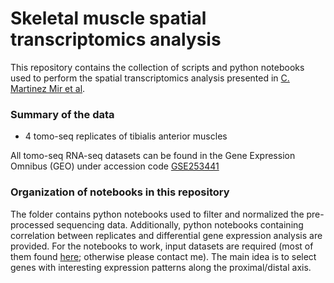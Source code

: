 # Skeletal muscle spatial transcriptomics analysis

This repository contains the collection of scripts and python notebooks used to perform the spatial transcriptomics analysis presented in [C. Martinez Mir et al](). 


### Summary of the data

* 4 tomo-seq replicates of tibialis anterior muscles

All tomo-seq RNA-seq datasets can be found in the Gene Expression Omnibus (GEO) under accession code [GSE253441](https://www.ncbi.nlm.nih.gov/geo/query/acc.cgi?acc=GSE253441)


### Organization of notebooks in this repository

The folder contains python notebooks used to filter and normalized the pre-processed sequencing data. Additionally, python notebooks containing correlation between replicates and differential gene expression analysis are provided. For the notebooks to work, input datasets are required (most of them found [here](https://www.ncbi.nlm.nih.gov/geo/query/acc.cgi?acc=GSE253441); otherwise please contact me). 
The main idea is to select genes with interesting expression patterns along the proximal/distal axis.
